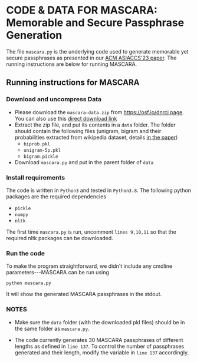 # CODE & DATA FOR MASCARA: Memorable and Secure Passphrase Generation

The file `mascara.py` is the underlying code used to generate memorable yet secure passphrases as presented in our [ACM ASIACCS'23 paper](https://cse.iitkgp.ac.in/~mainack/publications/mascara-2023-asiaccs.pdf). The running instructions are below for running MASCARA. 

## Running instructions for MASCARA

### Download and uncompress Data
- Please download the `mascara-data.zip` from [https://osf.io/dnrcj page](https://osf.io/dnrcj). You can also use this [direct download link](https://osf.io/download/dnrcj/)
- Extract the zip file, and put its contents in a `data` folder. The folder should contain the following files (unigram, bigram and their probabilities extracted from wikipedia dataset, details [in the paper](https://cse.iitkgp.ac.in/~mainack/publications/mascara-2023-asiaccs.pdf))
  - `biprob.pkl`
  - `unigram-5p.pkl`
  - `bigram.pickle`
- Download `mascara.py` and put in the parent folder of `data`


### Install requirements

The code is written in `Python3` and tested in `Python3.8`. The following python packages are the required dependencies

- `pickle`
- `numpy`
- `nltk`

The first time `mascara.py` is run, uncomment `lines 9,10,11` so that the required nltk packages can be downloaded.

### Run the code

To make the program straightforward, we didn't include any cmdline parameters---MASCARA can be run using 
```
python mascara.py
``` 
It will show the generated MASCARA passphrases in the stdout. 

### NOTES

- Make sure the `data` folder (with the downloaded pkl files) should be in the same folder as `mascara.py`. 

- The code currently generates 30 MASCARA passphrases of different lengths as defined in `line 137`. To control the number of passphrases generated and their length, modify the variable in `line 137` accordingly.

